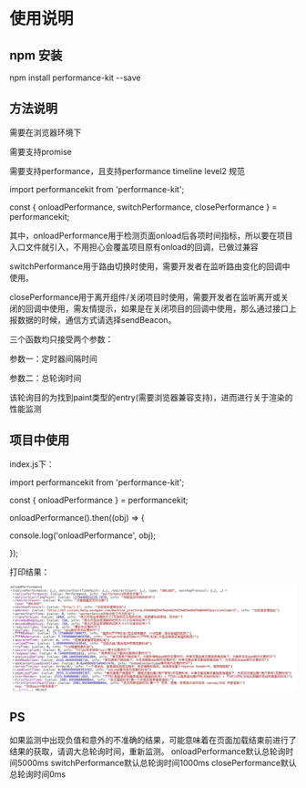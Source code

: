 # 使用说明
## npm 安装
npm install performance-kit --save
## 方法说明
需要在浏览器环境下

需要支持promise

需要支持performance，且支持performance timeline level2 规范

import performancekit from 'performance-kit';

const { onloadPerformance, switchPerformance, closePerformance } = performancekit;

其中，onloadPerformance用于检测页面onload后各项时间指标，所以要在项目入口文件就引入，不用担心会覆盖项目原有onload的回调，已做过兼容

switchPerformance用于路由切换时使用，需要开发者在监听路由变化的回调中使用。

closePerformance用于离开组件/关闭项目时使用，需要开发者在监听离开或关闭的回调中使用，需友情提示，如果是在关闭项目的回调中使用，那么通过接口上报数据的时候，通信方式请选择sendBeacon。

三个函数均只接受两个参数：

参数一：定时器间隔时间

参数二：总轮询时间

该轮询目的为找到paint类型的entry(需要浏览器兼容支持)，进而进行关于渲染的性能监测
## 项目中使用
index.js下：

import performancekit from 'performance-kit';

const { onloadPerformance } = performancekit;

onloadPerformance().then((obj) => {

  console.log('onloadPerformance', obj);

});

打印结果：

![log](https://github.com/IndifferenceDoll/performanceKit/raw/master/asset/log.jpg)

## PS
如果监测中出现负值和意外的不准确的结果，可能意味着在页面加载结束前进行了结果的获取，请调大总轮询时间，重新监测。
onloadPerformance默认总轮询时间5000ms
switchPerformance默认总轮询时间1000ms
closePerformance默认总轮询时间0ms